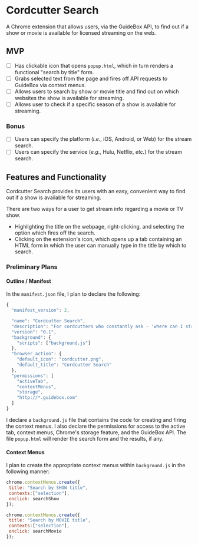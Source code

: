 # Cordcutter Search

A Chrome extension that allows users, via the GuideBox API, to find out if a show or movie is available for licensed streaming on the web.

## MVP

- [ ] Has clickable icon that opens `popup.html`, which in turn renders a functional "search by title" form.
- [ ] Grabs selected text from the page and fires off API requests to GuideBox via context menus.
- [ ] Allows users to search by show or movie title and find out on which websites the show is available for streaming.
- [ ] Allows user to check if a specific season of a show is available for streaming.

### Bonus

- [ ] Users can specify the platform (_i.e._, iOS, Android, or Web) for the stream search.
- [ ] Users can specify the service (_e.g._, Hulu, Netflix, _etc._) for the stream search.

## Features and Functionality

Cordcutter Search provides its users with an easy, convenient way to find out if a show is available for streaming.

There are two ways for a user to get stream info regarding a movie or TV show.  
- Highlighting the title on the webpage, right-clicking, and selecting the option which fires off the search.
- Clicking on the extension's icon, which opens up a tab containing an HTML form in which the user can manually type in the title by which to search.

### Preliminary Plans

#### Outline / Manifest

In the `manifest.json` file, I plan to declare the following:

```javascript
{
  "manifest_version": 2,

  "name": "Cordcutter Search",
  "description": "For cordcutters who constantly ask - 'where can I stream it?'",
  "version": "0.1",
  "background": {
    "scripts": ["background.js"]
  },
  "browser_action": {
    "default_icon": "cordcutter.png",
    "default_title": "Cordcutter Search"
  },
  "permissions": [
    "activeTab",
    "contextMenus",
    "storage",
    "http://*.guidebox.com"
  ]
}
```

I declare a `background.js` file that contains the code for creating and firing the context menus.  I also declare the permissions for access to the active tab, context menus, Chrome's storage feature, and the GuideBox API.  The file `popup.html` will render the search form and the results, if any.

#### Context Menus

I plan to create the appropriate context menus within `background.js` in the following manner:

```javascript
chrome.contextMenus.create({
 title: "Search by SHOW title",
 contexts:["selection"],
 onclick: searchShow
});

chrome.contextMenus.create({
 title: "Search by MOVIE title",
 contexts:["selection"],
 onclick: searchMovie
});
```
